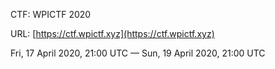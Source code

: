 CTF: WPICTF 2020

URL: [https://ctf.wpictf.xyz](https://ctf.wpictf.xyz)

Fri, 17 April 2020, 21:00 UTC — Sun, 19 April 2020, 21:00 UTC
